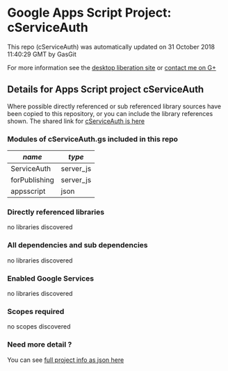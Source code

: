 # Google Apps Script Project: cServiceAuth
This repo (cServiceAuth) was automatically updated on 31 October 2018 11:40:29 GMT by GasGit

For more information see the [desktop liberation site](http://ramblings.mcpher.com/Home/excelquirks/drivesdk/gettinggithubready "desktop liberation") or [contact me on G+](https://plus.google.com/+BruceMcpherson "Bruce McPherson - GDE")
## Details for Apps Script project cServiceAuth
Where possible directly referenced or sub referenced library sources have been copied to this repository, or you can include the library references shown. 
The shared link for [cServiceAuth is here](https://script.google.com/d/1PqmDSzGO6DwhxwAJWyq8xDmiiAbOTse2KoB4MCoziAtrIpYnEdmHhI1K/edit?usp=sharing "open in the GAS IDE")

### Modules of cServiceAuth.gs included in this repo
*name*|*type*
--- | --- 
ServiceAuth| server_js
forPublishing| server_js
appsscript| json
### Directly referenced libraries
no libraries discovered
### All dependencies and sub dependencies
no libraries discovered
### Enabled Google Services
no libraries discovered
### Scopes required
no scopes discovered
### Need more detail ?
You can see [full project info as json here](info.json)
